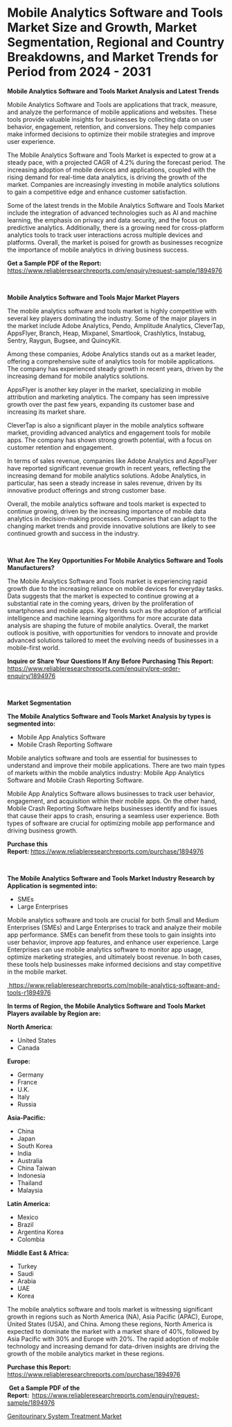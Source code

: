 <p><h1>Mobile Analytics Software and Tools Market Size and Growth, Market Segmentation, Regional and Country Breakdowns, and Market Trends for Period from 2024 -  2031</h1></p><p><strong>Mobile Analytics Software and Tools Market Analysis and Latest Trends</strong></p>
<p><p>Mobile Analytics Software and Tools are applications that track, measure, and analyze the performance of mobile applications and websites. These tools provide valuable insights for businesses by collecting data on user behavior, engagement, retention, and conversions. They help companies make informed decisions to optimize their mobile strategies and improve user experience.</p><p>The Mobile Analytics Software and Tools Market is expected to grow at a steady pace, with a projected CAGR of 4.2% during the forecast period. The increasing adoption of mobile devices and applications, coupled with the rising demand for real-time data analytics, is driving the growth of the market. Companies are increasingly investing in mobile analytics solutions to gain a competitive edge and enhance customer satisfaction.</p><p>Some of the latest trends in the Mobile Analytics Software and Tools Market include the integration of advanced technologies such as AI and machine learning, the emphasis on privacy and data security, and the focus on predictive analytics. Additionally, there is a growing need for cross-platform analytics tools to track user interactions across multiple devices and platforms. Overall, the market is poised for growth as businesses recognize the importance of mobile analytics in driving business success.</p></p>
<p><strong>Get a Sample PDF of the Report:&nbsp;</strong> <a href="https://www.reliableresearchreports.com/enquiry/request-sample/1894976">https://www.reliableresearchreports.com/enquiry/request-sample/1894976</a></p>
<p>&nbsp;</p>
<p><strong>Mobile Analytics Software and Tools Major Market Players</strong></p>
<p><p>The mobile analytics software and tools market is highly competitive with several key players dominating the industry. Some of the major players in the market include Adobe Analytics, Pendo, Amplitude Analytics, CleverTap, AppsFlyer, Branch, Heap, Mixpanel, Smartlook, Crashlytics, Instabug, Sentry, Raygun, Bugsee, and QuincyKit.</p><p>Among these companies, Adobe Analytics stands out as a market leader, offering a comprehensive suite of analytics tools for mobile applications. The company has experienced steady growth in recent years, driven by the increasing demand for mobile analytics solutions.</p><p>AppsFlyer is another key player in the market, specializing in mobile attribution and marketing analytics. The company has seen impressive growth over the past few years, expanding its customer base and increasing its market share.</p><p>CleverTap is also a significant player in the mobile analytics software market, providing advanced analytics and engagement tools for mobile apps. The company has shown strong growth potential, with a focus on customer retention and engagement.</p><p>In terms of sales revenue, companies like Adobe Analytics and AppsFlyer have reported significant revenue growth in recent years, reflecting the increasing demand for mobile analytics solutions. Adobe Analytics, in particular, has seen a steady increase in sales revenue, driven by its innovative product offerings and strong customer base.</p><p>Overall, the mobile analytics software and tools market is expected to continue growing, driven by the increasing importance of mobile data analytics in decision-making processes. Companies that can adapt to the changing market trends and provide innovative solutions are likely to see continued growth and success in the industry.</p></p>
<p>&nbsp;</p>
<p><strong>What Are The Key Opportunities For Mobile Analytics Software and Tools Manufacturers?</strong></p>
<p><p>The Mobile Analytics Software and Tools market is experiencing rapid growth due to the increasing reliance on mobile devices for everyday tasks. Data suggests that the market is expected to continue growing at a substantial rate in the coming years, driven by the proliferation of smartphones and mobile apps. Key trends such as the adoption of artificial intelligence and machine learning algorithms for more accurate data analysis are shaping the future of mobile analytics. Overall, the market outlook is positive, with opportunities for vendors to innovate and provide advanced solutions tailored to meet the evolving needs of businesses in a mobile-first world.</p></p>
<p><strong>Inquire or Share Your Questions If Any Before Purchasing This Report:</strong> <a href="https://www.reliableresearchreports.com/enquiry/pre-order-enquiry/1894976">https://www.reliableresearchreports.com/enquiry/pre-order-enquiry/1894976</a></p>
<p>&nbsp;</p>
<p><strong>Market Segmentation</strong></p>
<p><strong>The Mobile Analytics Software and Tools Market Analysis by types is segmented into:</strong></p>
<p><ul><li>Mobile App Analytics Software</li><li>Mobile Crash Reporting Software</li></ul></p>
<p><p>Mobile analytics software and tools are essential for businesses to understand and improve their mobile applications. There are two main types of markets within the mobile analytics industry: Mobile App Analytics Software and Mobile Crash Reporting Software. </p><p>Mobile App Analytics Software allows businesses to track user behavior, engagement, and acquisition within their mobile apps. On the other hand, Mobile Crash Reporting Software helps businesses identify and fix issues that cause their apps to crash, ensuring a seamless user experience. Both types of software are crucial for optimizing mobile app performance and driving business growth.</p></p>
<p><strong>Purchase this Report:&nbsp;</strong><a href="https://www.reliableresearchreports.com/purchase/1894976">https://www.reliableresearchreports.com/purchase/1894976</a></p>
<p>&nbsp;</p>
<p><strong>The Mobile Analytics Software and Tools Market Industry Research by Application is segmented into:</strong></p>
<p><ul><li>SMEs</li><li>Large Enterprises</li></ul></p>
<p><p>Mobile analytics software and tools are crucial for both Small and Medium Enterprises (SMEs) and Large Enterprises to track and analyze their mobile app performance. SMEs can benefit from these tools to gain insights into user behavior, improve app features, and enhance user experience. Large Enterprises can use mobile analytics software to monitor app usage, optimize marketing strategies, and ultimately boost revenue. In both cases, these tools help businesses make informed decisions and stay competitive in the mobile market.</p></p>
<p><a href="https://www.reliableresearchreports.com/mobile-analytics-software-and-tools-r1894976">&nbsp;https://www.reliableresearchreports.com/mobile-analytics-software-and-tools-r1894976</a></p>
<p><strong>In terms of Region, the Mobile Analytics Software and Tools Market Players available by Region are:</strong></p>
<p>
    <p> <strong> North America: </strong>
        <ul>
            <li>United States</li>
            <li>Canada</li>
        </ul>
        </p> 
    <p> <strong> Europe: </strong>
        <ul>
            <li>Germany</li>
            <li>France</li>
            <li>U.K.</li>
            <li>Italy</li>
            <li>Russia</li>
        </ul>
        </p> 
    <p> <strong> Asia-Pacific: </strong>
        <ul>
            <li>China</li>
            <li>Japan</li>
            <li>South Korea</li>
            <li>India</li>
            <li>Australia</li>
            <li>China Taiwan</li>
            <li>Indonesia</li>
            <li>Thailand</li>
            <li>Malaysia</li>
        </ul>
        </p> 
    <p> <strong> Latin America: </strong>
        <ul>
            <li>Mexico</li>
            <li>Brazil</li>
            <li>Argentina Korea</li>
            <li>Colombia</li>
        </ul>
        </p> 
    <p> <strong> Middle East & Africa: </strong>
        <ul>
            <li>Turkey</li>
            <li>Saudi</li>
            <li>Arabia</li>
            <li>UAE</li>
            <li>Korea</li>
        </ul>
    </p>
    </p>
<p><p>The mobile analytics software and tools market is witnessing significant growth in regions such as North America (NA), Asia Pacific (APAC), Europe, United States (USA), and China. Among these regions, North America is expected to dominate the market with a market share of 40%, followed by Asia Pacific with 30% and Europe with 20%. The rapid adoption of mobile technology and increasing demand for data-driven insights are driving the growth of the mobile analytics market in these regions.</p></p>
<p><strong>Purchase this Report: </strong><a href="https://www.reliableresearchreports.com/purchase/1894976">https://www.reliableresearchreports.com/purchase/1894976</a></p>
<p>&nbsp;<strong>Get a Sample PDF of the Report:&nbsp;&nbsp;</strong><a href="https://www.reliableresearchreports.com/enquiry/request-sample/1894976">https://www.reliableresearchreports.com/enquiry/request-sample/1894976</a></p>
<p><strong></strong></p>
<p><p><a href="https://github.com/Christopherorp895/Market-Research-Report-List-1/blob/main/genitourinary-system-treatment-market.md">Genitourinary System Treatment Market</a></p></p>
